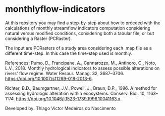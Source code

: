 # monthlyflow-indicators

At this repsitory you may find a step-by-step about how to proceed with the calculations of monthly streamflow indicators computation considering natural versus modified conditions, considering both a tabular file, or but considering a Raster (PCRaster). 

The input are PCRasters of a study area considering each .map file as a different time-step. In this case the time-step used is monthly. 

References: Pumo, D., Francipane, A., Cannarozzo, M., Antinoro, C., Noto, L.V., 2018. Monthly hydrological indicators to assess possible alterations on rivers' flow regime. Water Resour. Manag. 32, 3687–3706. https://doi.org/10.1007/s11269-018-2013-6.

Richter, B.D., Baumgartner, J.V., Powell, J., Braun, D.P., 1996. A method for assessing hydrologic alteration within ecosystems. Conserv. Biol. 10, 1163–1174. https://doi.org/10.1046/j.1523-1739.1996.10041163.x.

Developed by: Thiago Victor Medeiros do Nascimento
